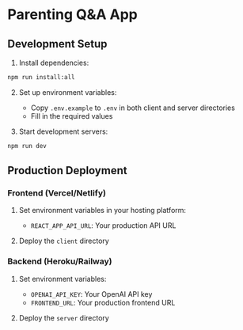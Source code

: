 # Parenting Q&A App

## Development Setup

1. Install dependencies:
```bash
npm run install:all
```

2. Set up environment variables:
   - Copy `.env.example` to `.env` in both client and server directories
   - Fill in the required values

3. Start development servers:
```bash
npm run dev
```

## Production Deployment

### Frontend (Vercel/Netlify)
1. Set environment variables in your hosting platform:
   - `REACT_APP_API_URL`: Your production API URL

2. Deploy the `client` directory

### Backend (Heroku/Railway)
1. Set environment variables:
   - `OPENAI_API_KEY`: Your OpenAI API key
   - `FRONTEND_URL`: Your production frontend URL

2. Deploy the `server` directory 